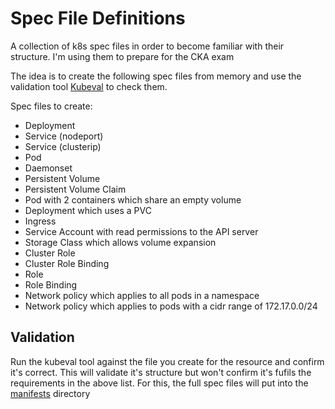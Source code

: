 # Spec File Definitions
A collection of k8s spec files in order to become familiar with their structure. I'm using them to prepare for the CKA exam

The idea is to create the following spec files from memory and use the validation tool [Kubeval](https://kubeval.instrumenta.dev/) to check them.

Spec files to create:

- Deployment
- Service (nodeport)
- Service (clusterip)
- Pod
- Daemonset
- Persistent Volume
- Persistent Volume Claim
- Pod with 2 containers which share an empty volume
- Deployment which uses a PVC
- Ingress
- Service Account with read permissions to the API server
- Storage Class which allows volume expansion
- Cluster Role
- Cluster Role Binding
- Role
- Role Binding
- Network policy which applies to all pods in a namespace
- Network policy which applies to pods with a cidr range of 172.17.0.0/24

## Validation
Run the kubeval tool against the file you create for the resource and confirm it's correct. This will validate it's structure but won't confirm it's fufils the requirements in the above list. For this, the full spec files will put into the [manifests](./manifests) directory
